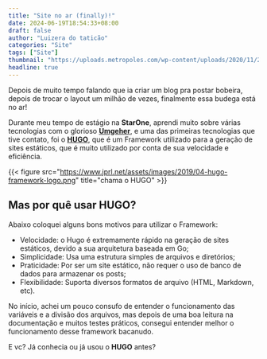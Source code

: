 ```yaml
---
title: "Site no ar (finally)!"
date: 2024-06-19T18:54:33+08:00
draft: false
author: "Luizera do taticão"
categories: "Site"
tags: ["Site"]
thumbnail: "https://uploads.metropoles.com/wp-content/uploads/2020/11/26123358/Conheca-o-vovo-por-tras-de-um-dos-memes-mais-famosos-da-web-600x400.jpg"
headline: true
---
```

Depois de muito tempo falando que ia criar um blog pra postar bobeira, depois de trocar o layout um milhão de vezes, finalmente essa budega está no ar!
<!--more-->

Durante meu tempo de estágio na **StarOne**, aprendi muito sobre várias tecnologias com o glorioso **[Umgeher](https://umgeher.org)**, e uma das primeiras tecnologias que tive contato, foi o **[HUGO](https://gohugo.io)**, que é um Framework utilizado para a geração de sites estáticos, que é muito utilizado por conta de sua velocidade e eficiência.

{{< figure src="https://www.jprl.net/assets/images/2019/04-hugo-framework-logo.png" title="chama o HUGO" >}}

## Mas por quê usar HUGO?

Abaixo coloquei alguns bons motivos para utilizar o Framework:

- Velocidade: o Hugo é extremamente rápido na geração de sites estáticos, devido a sua arquitetura baseada em Go;
- Simplicidade: Usa uma estrutura simples de arquivos e diretórios;
- Praticidade: Por ser um site estático, não requer o uso de banco de dados para armazenar os posts;
- Flexibilidade: Suporta diversos formatos de arquivo (HTML, Markdown, etc).

No início, achei um pouco consufo de entender o funcionamento das variáveis e a divisão dos arquivos, mas depois de uma boa leitura na documentação e muitos testes práticos, consegui entender melhor o funcionamento desse framework bacanudo.

E vc? Já conhecia ou já usou o **HUGO** antes?